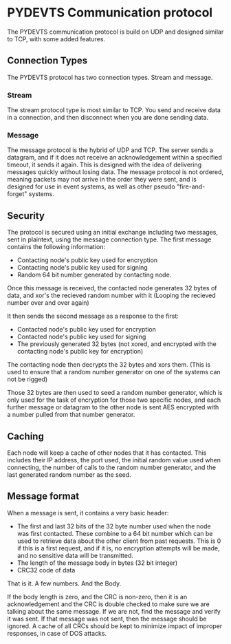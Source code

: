 # PYDEVTS Communication protocol

The PYDEVTS communication protocol is build on UDP and designed similar to TCP, with some added features.

## Connection Types

The PYDEVTS protocol has two connection types. Stream and message.

### Stream

The stream protocol type is most similar to TCP. You send and receive data in a connection, and then disconnect when you are done sending data.

### Message

The message protocol is the hybrid of UDP and TCP. The server sends a datagram, and if it does not receive an acknowledgement within a specified timeout, it sends it again. This is designed with the idea of delivering messages quickly without losing data. The message protocol is not ordered, meaning packets may not arrive in the order they were sent, and is designed for use in event systems, as well as other pseudo "fire-and-forget" systems.

## Security

The protocol is secured using an initial exchange including two messages, sent in plaintext, using the message connection type. The first message contains the following information:

- Contacting node's public key used for encryption
- Contacting node's public key used for signing
- Random 64 bit number generated by contacting node.

Once this message is received, the contacted node generates 32 bytes of data, and xor's the recieved random number with it (Looping the recieved number over and over again)

It then sends the second message as a response to the first:

- Contacted node's public key used for encryption
- Contacted node's public key used for signing
- The previously generated 32 bytes (not xored, and encrypted with the contacting node's public key for encryption)


The contacting node then decrypts the 32 bytes and xors them. (This is used to ensure that a random number generator on one of the systems can not be rigged)

Those 32 bytes are then used to seed a random number generator, which is only used for the task of encryption for those two specific nodes, and each further message or datagram to the other node is sent AES encrypted with a number pulled from that number generator.

## Caching

Each node will keep a cache of other nodes that it has contacted. This includes their IP address, the port used, the initial random value used when connecting, the number of calls to the random number generator, and the last generated random number as the seed.

## Message format

When a message is sent, it contains a very basic header:


- The first and last 32 bits of the 32 byte number used when the node was first contacted. These combine to a 64 bit number which can be used to retrieve data about the other client from past requests. This is 0 if this is a first request, and if it is, no encryption attempts will be made, and no sensitive data will be transmitted.
- The length of the message body in bytes (32 bit integer)
- CRC32 code of data

That is it.
A few numbers.
And the Body.

If the body length is zero, and the CRC is non-zero, then it is an acknowledgement and the CRC is double checked to make sure we are talking about the same message. If we are not, find the message and verify it was sent. If that message was not sent, then the message should be ignored. A cache of all CRCs should be kept to minimize impact of improper responses, in case of DOS attacks.

